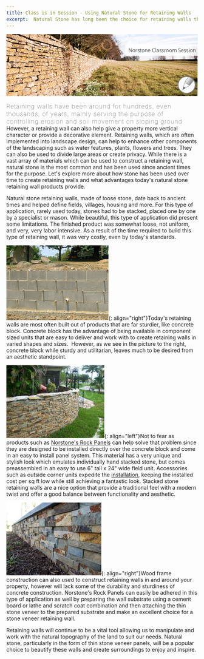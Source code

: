 ```yaml
---
title: Class is in Session - Using Natural Stone for Retaining Walls
excerpt:  Natural Stone has long been the choice for retaining walls that last the test of time and now with advanced manufacturing techniques that enable manufacturers to cut stone into thin veneers, retaining walls can be built easily out of component parts, simplifying the installation even further.  This blog explores how thin natural stone veneer products like Norstone can effectively be used for retaining wall applications.
---
```


![](/assets/images/blog/StoneRetainingWall(4).jpg)

<span style="font-size:16px;font-weight:lighter;letter-spacing:1px">Retaining walls have been around for hundreds, even thousands, of years, mainly serving the purpose of controlling erosion and soil movement on sloping ground.</span> However, a retaining wall can also help give a property more vertical character or provide a decorative element. Retaining walls, which are often implemented into landscape design, can help to enhance other components of the landscaping such as water features, plants, flowers and trees. They can also be used to divide large areas or create privacy. While there is a vast array of materials which can be used to construct a retaining wall, natural stone is the most common and has been used since ancient times for the purpose. Let's explore more about how stone has been used over time to create retaining walls and what advantages today's natural stone retaining wall products provide.

Natural stone retaining walls, made of loose stone, date back to ancient times and helped define fields, villages, housing and more. For this type of application, rarely used today, stones had to be stacked, placed one by one by a specialist or mason. While beautiful, this type of application did present some limitations. The finished product was somewhat loose, not uniform, and very, very labor intensive. As a result of the time required to build this type of retaining wall, it was very costly, even by today's standards.

![](/assets/images/blog/Concrete-Block-Retaining-Wall.jpg){: align="right"}Today's retaining walls are most often built out of products that are far sturdier, like concrete block. Concrete block has the advantage of being available in component sized units that are easy to deliver and work with to create retaining walls in varied shapes and sizes.  However, as we see in the picture to the right, concrete block while sturdy and utilitarian, leaves much to be desired from an aesthetic standpoint.

![](/assets/images/blog/Norstone-Ochre-Blend-Retaining-Wall.jpg){: align="left"}Not to fear as products such as [Norstone's Rock Panels](/products/stacked-stone-cladding/) can help solve that problem since they are designed to be installed directly over the concrete block and come in an easy to install panel system. This material has a very unique and stylish look which emulates individually hand stacked stone, but comes preassembled in an easy to use 6" tall x 24" wide field unit. Accessories such as outside corner units expedite the [installation](/how-to-install-stacked-stone/), keeping the installed cost per sq ft low while still achieving a fantastic look. Stacked stone retaining walls are a nice option that provide a traditional feel with a modern twist and offer a good balance between functionality and aesthetic.

![](/assets/images/blog/Norstone-Natural-Stone-Retaining-Wall-Ochre-XL.jpg){: align="right"}Wood frame construction can also used to construct retaining walls in and around your property, however will lack some of the durability and sturdiness of concrete construction. Norstone's Rock Panels can easily be adhered in this type of application as well by preparing the wall substrate using a cement board or lathe and scratch coat combination and then attaching the thin stone veneer to the prepared substrate and make an excellent choice for a stone veneer retaining wall.

Retaining walls will continue to be a vital tool allowing us to manipulate and work with the natural topography of the land to suit our needs. Natural stone, particularly in the form of thin stone veneer panels, will be a popular choice to beautify these walls and create surroundings to enjoy and inspire.
